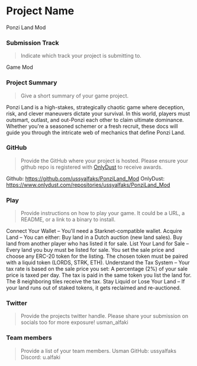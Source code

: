 #  Project Name

Ponzi Land Mod

### Submission Track
> Indicate which track your project is submitting to.

Game Mod

### Project Summary
> Give a short summary of your game project.

Ponzi Land is a high-stakes, strategically chaotic game where deception, risk, and clever maneuvers dictate your survival. In this world, players must outsmart, outlast, and out-Ponzi each other to claim ultimate dominance. Whether you're a seasoned schemer or a fresh recruit, these docs will guide you through the intricate web of mechanics that define Ponzi Land.


### GitHub
> Provide the GitHub where your project is hosted. Please ensure your github repo is registered with [OnlyDust](https://app.onlydust.com/p/create) to receive awards.

Github: https://github.com/ussyalfaks/PonziLand_Mod
OnlyDust: https://www.onlydust.com/repositories/ussyalfaks/PonziLand_Mod

### Play
> Provide instructions on how to play your game. It could be a URL, a README, or a link to a binary to install.

Connect Your Wallet – You'll need a Starknet-compatible wallet.
Acquire Land – You can either:
Buy land in a Dutch auction (new land sales).
Buy land from another player who has listed it for sale.
List Your Land for Sale – Every land you buy must be listed for sale.
You set the sale price and choose any ERC-20 token for the listing.
The chosen token must be paired with a liquid token (LORDS, STRK, ETH).
Understand the Tax System – Your tax rate is based on the sale price you set:
A percentage (2%) of your sale price is taxed per day.
The tax is paid in the same token you list the land for.
The 8 neighboring tiles receive the tax.
Stay Liquid or Lose Your Land – If your land runs out of staked tokens, it gets reclaimed and re-auctioned.


### Twitter
> Provide the projects twitter handle. Please share your submission on socials too for more exposure!
usman_alfaki

### Team members
> Provide a list of your team members.
Usman
GitHub: ussyalfaks
Discord: u.alfaki
